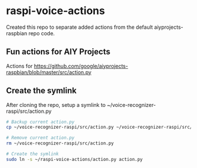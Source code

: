 # raspi-voice-actions
Created this repo to separate added actions from the default aiyprojects-raspbian repo code.  

## Fun actions for AIY Projects
Actions for https://github.com/google/aiyprojects-raspbian/blob/master/src/action.py

## Create the symlink
After cloning the repo, setup a symlink to ~/voice-recognizer-raspi/src/action.py
```bash
# Backup current action.py
cp ~/voice-recognizer-raspi/src/action.py ~/voice-recognizer-raspi/src/action-backup.py

# Remove current action.py
rm ~/voice-recognizer-raspi/src/action.py

# Create the symlink
sudo ln -s ~/raspi-voice-actions/action.py action.py
```
